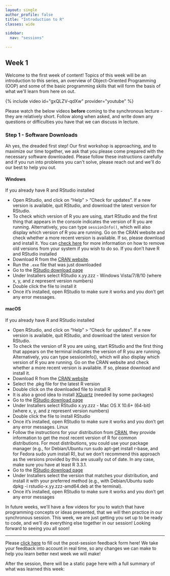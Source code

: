 ```yaml
---
layout: single
author_profile: false
title: "Introduction to R"
classes: wide

sidebar:
  nav: "sessions"

---
```


## Week 1

Welcome to the first week of content! Topics of this week will be an introduction to this series, an overview of Object-Oriented Programming (OOP) and some of the basic programming skills that will form the basis of what we'll learn from here on out.

{% include video id="gxQLZV-qdXw" provider="youtube" %}


Please watch the below videos **before** coming to the synchronous lecture - they are relatively short. Follow along when asked, and write down any questions or difficulties you have that we can discuss in lecture.

### Step 1 - Software Downloads

Ah yes, the dreaded first step! Our first workshop is approaching, and to maximize our time together, we ask that you please come prepared with the necessary software downloaded. Please follow these instructions carefully and if you run into problems you can't solve, please reach out and we'll do our best to help you out.

#### Windows
If you already have R and RStudio installed
* Open RStudio, and click on “Help” > “Check for updates”. If a new version is available, quit RStudio, and download the latest version for RStudio.
* To check which version of R you are using, start RStudio and the first thing that appears in the console indicates the version of R you are running. Alternatively, you can type `sessionInfo()`, which will also display which version of R you are running. Go on the CRAN website and check whether a more recent version is available. If so, please download and install it. You can [check here](https://cran.r-project.org/bin/windows/base/rw-FAQ.html#How-do-I-UNinstall-R_003f) for more information on how to remove old versions from your system if you wish to do so.
If you don’t have R and RStudio installed
* Download R from the [CRAN website](http://cran.r-project.org/bin/windows/base/release.htm).
* Run the `.exe` file that was just downloaded
* Go to the [RStudio download page](https://www.rstudio.com/products/rstudio/download/#download)
* Under Installers select RStudio x.yy.zzz - Windows Vista/7/8/10 (where x, y, and z represent version numbers)
* Double click the file to install it
* Once it’s installed, open RStudio to make sure it works and you don’t get any error messages.
#### macOS
If you already have R and RStudio installed
* Open RStudio, and click on “Help” > “Check for updates”. If a new version is available, quit RStudio, and download the latest version for RStudio.
* To check the version of R you are using, start RStudio and the first thing that appears on the terminal indicates the version of R you are running. Alternatively, you can type sessionInfo(), which will also display which version of R you are running. Go on the CRAN website and check whether a more recent version is available. If so, please download and install it.
* Download R from the [CRAN website](http://cran.r-project.org/bin/macosx/)
* Select the .pkg file for the latest R version
* Double click on the downloaded file to install R
* It is also a good idea to install [XQuartz](https://www.xquartz.org/) (needed by some packages)
* Go to the [RStudio download page](https://www.rstudio.com/products/rstudio/download/#download)
* Under Installers select RStudio x.yy.zzz - Mac OS X 10.6+ (64-bit) (where x, y, and z represent version numbers)
* Double click the file to install RStudio
* Once it’s installed, open RStudio to make sure it works and you don’t get any error messages.
Linux
* Follow the instructions for your distribution from [CRAN](https://cloud.r-project.org/bin/linux), they provide information to get the most recent version of R for common distributions. For most distributions, you could use your package manager (e.g., for Debian/Ubuntu run sudo apt-get install r-base, and for Fedora sudo yum install R), but we don’t recommend this approach as the versions provided by this are usually out of date. In any case, make sure you have at least R 3.3.1.
* Go to the [RStudio download page](https://www.rstudio.com/products/rstudio/download/#download)
* Under Installers select the version that matches your distribution, and install it with your preferred method (e.g., with Debian/Ubuntu sudo dpkg -i rstudio-x.yy.zzz-amd64.deb at the terminal).
* Once it’s installed, open RStudio to make sure it works and you don’t get any error messages

In future weeks, we'll have a few videos for you to watch that have programming concepts or ideas presented, that we will then practice in our synchronous session. This week, we are just getting you set up to be ready to code, and we'll do everything else together in our session! Looking forward to seeing you all soon!


-----------------------------
Please [click here](https://forms.gle/eu9LVRrNmfToRC2fA) to fill out the post-session feedback form here! We take your feedback into account in real time, so any changes we can make to help you learn better next week we will make!


After the session, there will be a static page here with a full summary of what was learned this week:
